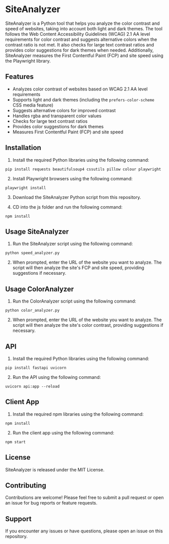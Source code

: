 
# SiteAnalyzer

SiteAnalyzer is a Python tool that helps you analyze the color contrast and speed of websites, taking into account both light and dark themes. The tool follows the Web Content Accessibility Guidelines (WCAG) 2.1 AA level requirements for color contrast and suggests alternative colors when the contrast ratio is not met. It also checks for large text contrast ratios and provides color suggestions for dark themes when needed. Additionally, SiteAnalyzer measures the First Contentful Paint (FCP) and site speed using the Playwright library.

## Features

-   Analyzes color contrast of websites based on WCAG 2.1 AA level requirements
-   Supports light and dark themes (including the `prefers-color-scheme` CSS media feature)
-   Suggests alternative colors for improved contrast
-   Handles rgba and transparent color values
-   Checks for large text contrast ratios
-   Provides color suggestions for dark themes
-   Measures First Contentful Paint (FCP) and site speed

## Installation

1.  Install the required Python libraries using the following command:


`pip install requests beautifulsoup4 cssutils pillow colour playwright` 

2.  Install Playwright browsers using the following command:


`playwright install` 

3.  Download the SiteAnalyzer Python script from this repository.


4. CD into the js folder and run the following command:

`npm install`

## Usage SiteAnalyzer

1.  Run the SiteAnalyzer script using the following command:


`python speed_analyzer.py`


2.  When prompted, enter the URL of the website you want to analyze. The script will then analyze the site's FCP and site speed, providing suggestions if necessary.

## Usage ColorAnalyzer

1. Run the ColorAnalyzer script using the following command:

`python color_analyzer.py`

2. When prompted, enter the URL of the website you want to analyze. The script will then analyze the site's color contrast, providing suggestions if necessary.

## API

1. Install the required Python libraries using the following command:

`pip install fastapi uvicorn`

2. Run the API using the following command:

`uvicorn api:app --reload`

## Client App

1. Install the required npm libraries using the following command:

`npm install`

2. Run the client app using the following command:

`npm start`

## License

SiteAnalyzer is released under the MIT License.

## Contributing

Contributions are welcome! Please feel free to submit a pull request or open an issue for bug reports or feature requests.

## Support

If you encounter any issues or have questions, please open an issue on this repository.